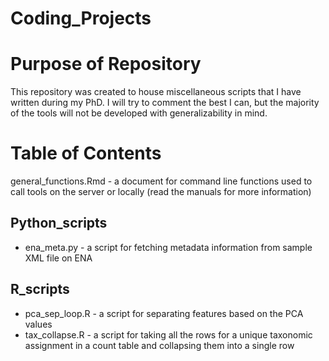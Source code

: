 # Coding_Projects

# Purpose of Repository
This repository was created to house miscellaneous scripts that I have written during my PhD. I will try to comment the best I can, but the majority of the tools will not be developed with generalizability in mind.

# Table of Contents
general_functions.Rmd - a document for command line functions used to call tools on the server or locally (read the manuals for more information)

## Python_scripts
* ena_meta.py - a script for fetching metadata information from sample XML file on ENA

## R_scripts
* pca_sep_loop.R - a script for separating features based on the PCA values
* tax_collapse.R - a script for taking all the rows for a unique taxonomic assignment in a count table and collapsing them into a single row
